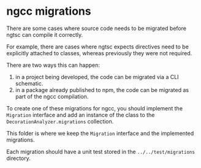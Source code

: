 # ngcc migrations

There are some cases where source code needs to be migrated before ngtsc can compile it correctly.

For example, there are cases where ngtsc expects directives need to be explicitly attached to
classes, whereas previously they were not required.

There are two ways this can happen:

1) in a project being developed, the code can be migrated via a CLI schematic.
2) in a package already published to npm, the code can be migrated as part of the ngcc compilation.

To create one of these migrations for ngcc, you should implement the `Migration` interface and add
an instance of the class to the `DecorationAnalyzer.migrations` collection.

This folder is where we keep the `Migration` interface and the implemented migrations.

Each migration should have a unit test stored in the `../../test/migrations` directory.